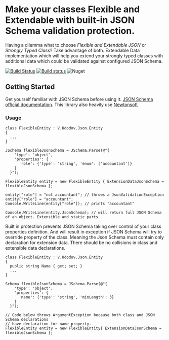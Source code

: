 # Make your classes Flexible and Extendable with built-in JSON Schema validation protection.

Having a dilemma what to choose *Flexible and Extendable JSON* or *Strongly Typed Class*? Take advantage of both. 
Extendable Data implementation which will help you extend your strongly typed classes with additional data which could be validated against configured JSON Schema.

[![Build Status](https://travis-ci.org/vudodov/json.svg?branch=master)](https://travis-ci.org/vudodov/json) [![Build status](https://ci.appveyor.com/api/projects/status/bi163kqk0vgqd692?svg=true)](https://ci.appveyor.com/project/vudodov/json) ![Nuget](https://img.shields.io/nuget/v/v.udodov.json.svg)


## Getting Started

Get yourself familiar with JSON Schema before using it. [JSON Schema official documentation](https://json-schema.org/).
This library also heavily use [Newtonsoft](https://newtonsoft.com)

### Usage

```
class FlexibleEntity : V.Udodov.Json.Entity
{
  ...
}

JSchema flexibleJsonSchema = JSchema.Parse(@"{
    'type': 'object',
    'properties': {
      'role': {'type': 'string', 'enum': ['accountant']}
    }
  }");

FlexibleEntity entity = new FlexibleEntity { ExtensionDataJsonSchema = flexibleJsonSchema };

entity["role"] = "not accountant"; // throws a JsonValidationException
entity["role"] = "accountant";
Console.WriteLine(entity["role"]); // prints "accountant"

Console.WriteLine(entity.JsonSchema); // will return full JSON Schema of an object. Extensible and static parts

```
Built in protection prevents JSON Schema taking over control of your class properties definition. 
And will result in exception if JSON Schema will try to override property of the class.
Meaning the Json Schema must contain only declaration for extension data. 
There should be no collisions in class and extensible data declarations.

```
class FlexibleEntity : V.Udodov.Json.Entity
{
  public string Name { get; set; }
  ...
}

Schema flexibleJsonSchema = JSchema.Parse(@"{
    'type': 'object',
    'properties': {
      'name': {'type': 'string', 'minLength': 3}
    }
  }");

// Code below throws ArgumentException because both class and JSON Schema declarations
// have declaration for name property.
FlexibleEntity entity = new FlexibleEntity{ ExtensionDataJsonSchema = flexibleJsonSchema };

```
